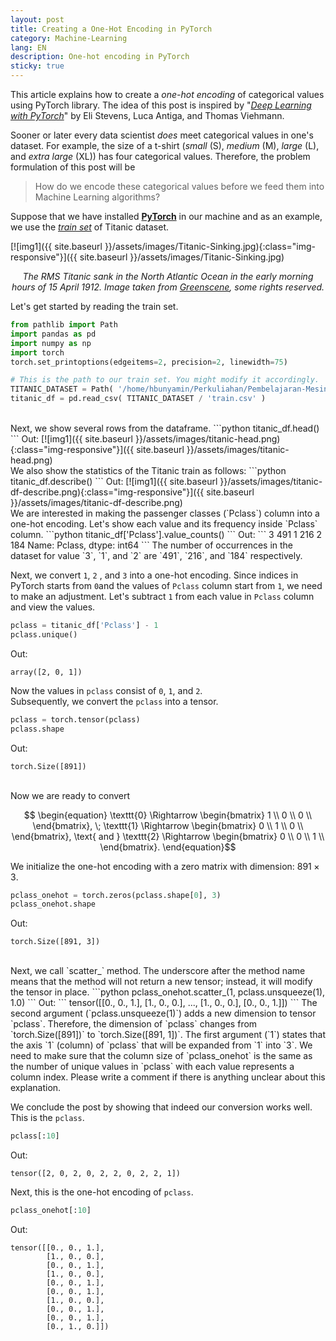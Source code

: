 ```yaml
---
layout: post
title: Creating a One-Hot Encoding in PyTorch
category: Machine-Learning
lang: EN
description: One-hot encoding in PyTorch
sticky: true
---
```


This article explains how to create a _one-hot encoding_ of categorical values using PyTorch library. The idea of this post is inspired by "[_Deep Learning with PyTorch_](https://www.manning.com/books/deep-learning-with-pytorch?query=deep%20lea)" by Eli Stevens, Luca Antiga, and Thomas Viehmann.     

Sooner or later every data scientist _does_ meet categorical values in one's dataset. For example, the size of a t-shirt (_small_ (S), _medium_ (M), _large_ (L), and  _extra large_ (XL)) has four categorical values. Therefore, the problem formulation of this post will be 

> How do we encode these categorical values before we feed them into Machine Learning algorithms?  
    
Suppose that we have installed [**PyTorch**](https://pytorch.org) in our machine and as an example, we use the [_train set_](https://maranathaedu-my.sharepoint.com/:x:/g/personal/hendra_bunyamin_it_maranatha_edu/ERfx1C28MeFEuKuNY1ptbKMBEjOFOwxaqfnQIeXYyOF9ww?e=BSnKsb) of Titanic dataset.    

[![img1]({{ site.baseurl }}/assets/images/Titanic-Sinking.jpg){:class="img-responsive"}]({{ site.baseurl }}/assets/images/Titanic-Sinking.jpg)*<center>The RMS Titanic sank in the North Atlantic Ocean in the early morning hours of 15 April 1912. Image taken from <a href="https://www.greenscene.co.id/2020/06/25/7-kejadian-nyata-di-titanic-yang-berbeda-dengan-filmnya/">Greenscene</a>, some rights reserved.</center>*    

Let's get started by reading the train set.
```python
from pathlib import Path
import pandas as pd
import numpy as np
import torch
torch.set_printoptions(edgeitems=2, precision=2, linewidth=75)

# This is the path to our train set. You might modify it accordingly.
TITANIC_DATASET = Path( '/home/hbunyamin/Perkuliahan/Pembelajaran-Mesin-Maranatha/projects/UTS/Titanic' ) 
titanic_df = pd.read_csv( TITANIC_DATASET / 'train.csv' ) 
```
<br/>
Next, we show several rows from the dataframe.
```python
titanic_df.head()
``` 
Out:
[![img1]({{ site.baseurl }}/assets/images/titanic-head.png){:class="img-responsive"}]({{ site.baseurl }}/assets/images/titanic-head.png)
<br/>
We also show the statistics of the Titanic train as follows: 
```python
titanic_df.describe()
```
Out:
[![img1]({{ site.baseurl }}/assets/images/titanic-df-describe.png){:class="img-responsive"}]({{ site.baseurl }}/assets/images/titanic-df-describe.png)
<br/>
We are interested in making the passenger classes (`Pclass`) column into a one-hot encoding. Let's show each value and its frequency inside `Pclass` column. 
```python
titanic_df['Pclass'].value_counts()
```
Out:
```
3    491
1    216
2    184
Name: Pclass, dtype: int64
```
The number of occurrences in the dataset for value `3`, `1`, and `2` are `491`, `216`, and `184` respectively.   

Next, we convert `1`, `2` , and `3` into a one-hot encoding. Since indices in PyTorch starts from `0`and the values of `Pclass` column start from `1`, we need to make an adjustment. Let's subtract `1` from each value in `Pclass` column and view the values.     
```python
pclass = titanic_df['Pclass'] - 1
pclass.unique()
```
Out:
```
array([2, 0, 1])
```
Now the values in `pclass` consist of `0`, `1`, and `2`.
<br/>
Subsequently, we convert the `pclass` into a tensor.
```python
pclass = torch.tensor(pclass)
pclass.shape
```
Out:
```
torch.Size([891])
```
<br/>
Now we are ready to convert 

$$ \begin{equation} \texttt{0} \Rightarrow \begin{bmatrix} 1 \\ 
0  \\ 
0 \\ \end{bmatrix}, \; \texttt{1} \Rightarrow \begin{bmatrix} 0 \\ 
1  \\ 
0 \\ \end{bmatrix}, \text{ and } \texttt{2} \Rightarrow \begin{bmatrix} 0 \\ 
0  \\ 
1 \\ \end{bmatrix}. \end{equation}$$

We initialize the one-hot encoding with a zero matrix with dimension: $891 \times 3$.
```python
pclass_onehot = torch.zeros(pclass.shape[0], 3)
pclass_onehot.shape
```
Out:
```
torch.Size([891, 3])
```
<br/>
Next, we call `scatter_` method. The underscore after the method name means that the method will not return a new tensor; instead, it will modify the tensor in place.    
```python
pclass_onehot.scatter_(1, pclass.unsqueeze(1), 1.0)
``` 
Out:
```
tensor([[0., 0., 1.],
        [1., 0., 0.],
        ...,
        [1., 0., 0.],
        [0., 0., 1.]])
```
The second argument (`pclass.unsqueeze(1)`) adds a new dimension to tensor `pclass`. Therefore, the dimension of `pclass` changes from `torch.Size([891])` to `torch.Size([891, 1])`.      
The first argument (`1`) states that the axis `1` (column) of `pclass` that will be expanded from `1` into `3`. We need to make sure that the column size of `pclass_onehot` is the same as the number of unique values in `pclass` with each value represents a column index. Please write a comment if there is anything unclear about this explanation.   
   
We conclude the post by showing that indeed our conversion works well.    
This is the `pclass`.
```python
pclass[:10]
```
Out:
```
tensor([2, 0, 2, 0, 2, 2, 0, 2, 2, 1])
```
Next, this is the one-hot encoding of `pclass`.
```python
pclass_onehot[:10]
```
Out:
```
tensor([[0., 0., 1.],
        [1., 0., 0.],
        [0., 0., 1.],
        [1., 0., 0.],
        [0., 0., 1.],
        [0., 0., 1.],
        [1., 0., 0.],
        [0., 0., 1.],
        [0., 0., 1.],
        [0., 1., 0.]])
```
